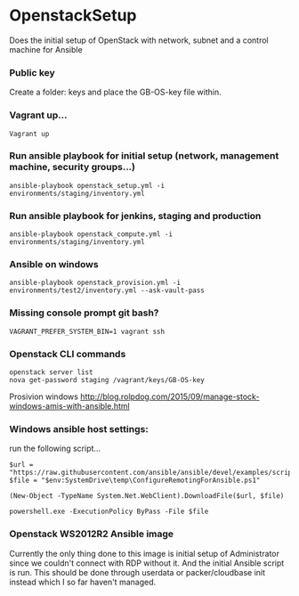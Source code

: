 # OpenstackSetup

Does the initial setup of OpenStack with network, subnet and a control machine for Ansible

### Public key
Create a folder: keys and place the GB-OS-key file within.

### Vagrant up...
`Vagrant up`

### Run ansible playbook for initial setup (network, management machine, security groups...)
`ansible-playbook openstack_setup.yml -i environments/staging/inventory.yml`

### Run ansible playbook for jenkins, staging and production
`ansible-playbook openstack_compute.yml -i environments/staging/inventory.yml`

### Ansible on windows
`ansible-playbook openstack_provision.yml -i environments/test2/inventory.yml --ask-vault-pass`  

### Missing console prompt git bash?
`VAGRANT_PREFER_SYSTEM_BIN=1 vagrant ssh`

### Openstack CLI commands
`openstack server list`  
`nova get-password staging /vagrant/keys/GB-OS-key`

Prosivion windows http://blog.rolpdog.com/2015/09/manage-stock-windows-amis-with-ansible.html

### Windows ansible host settings:
run the following script...
```
$url = "https://raw.githubusercontent.com/ansible/ansible/devel/examples/scripts/ConfigureRemotingForAnsible.ps1"
$file = "$env:SystemDrive\temp\ConfigureRemotingForAnsible.ps1"

(New-Object -TypeName System.Net.WebClient).DownloadFile($url, $file)

powershell.exe -ExecutionPolicy ByPass -File $file
```

### Openstack WS2012R2 Ansible image
Currently the only thing done to this image is initial setup of Administrator since we couldn't connect with RDP without it. And the initial Ansible script is run. This should be done through userdata or packer/cloudbase init instead which I so far haven't managed.
